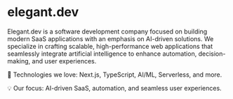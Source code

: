 # elegant.dev

Elegant.dev is a software development company focused on building modern SaaS applications with an emphasis on AI-driven solutions. We specialize in crafting scalable, high-performance web applications that seamlessly integrate artificial intelligence to enhance automation, decision-making, and user experiences.


🚀 Technologies we love: Next.js, TypeScript, AI/ML, Serverless, and more.

💡 Our focus: AI-driven SaaS, automation, and seamless user experiences.
